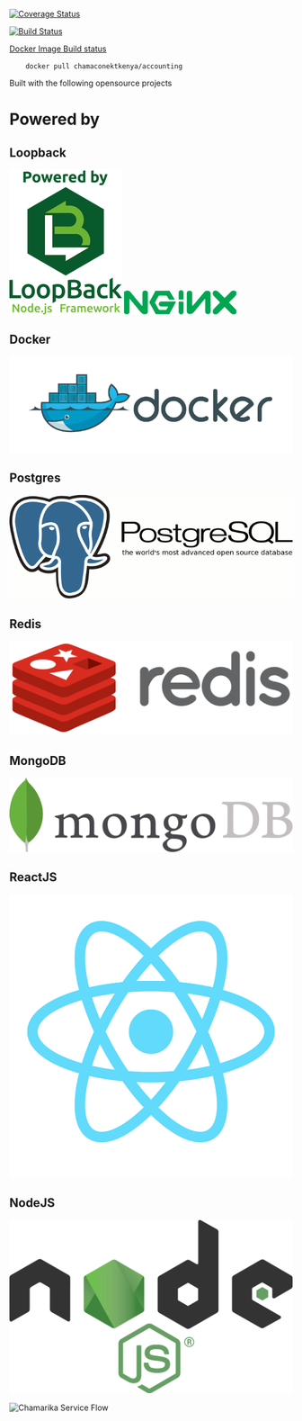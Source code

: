 [![Coverage Status](https://coveralls.io/repos/github/chamaconekt/accounting/badge.svg?branch=master)](https://coveralls.io/github/chamaconekt/accounting?branch=master)

[![Build Status](https://travis-ci.org/chamaconekt/accounting.svg?branch=master)](https://travis-ci.org/chamaconekt/accounting)


[Docker Image Build status](https://hub.docker.com/r/chamaconektkenya/accounting/)

		
		docker pull chamaconektkenya/accounting
		

Built with the following opensource projects


# Powered by

## Loopback
![Loopback](/src/logo/loopback_logo.png) ![NGiNX](/src/logo/nginx_logo.png)

## Docker
![Docker](/src/logo/docker_logo.png)

## Postgres
![Postgres](/src/logo/postgres_logo.gif) 

## Redis
![Redis](/src/logo/Redis_logo.png)

## MongoDB
![MongoDB](/src/logo/mongodb_logo.jpg)

## ReactJS
![React JS](/src/logo/react_logo.png) 

## NodeJS
![Node JS](/src/logo/nodejs_logo.png) 

 



 

 

 


![Chamarika Service Flow](/client/chamarika.png)